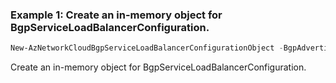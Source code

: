 ### Example 1: Create an in-memory object for BgpServiceLoadBalancerConfiguration.
```powershell
New-AzNetworkCloudBgpServiceLoadBalancerConfigurationObject -BgpAdvertisement <IBgpAdvertisement[]> -BgpPeer <IServiceLoadBalancerBgpPeer[]> -FabricPeeringEnabled <FabricPeeringEnabled> -IPAddressPool <IPAddressPoolList[]>
```

Create an in-memory object for BgpServiceLoadBalancerConfiguration.
